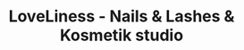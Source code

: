 ---
title: "LoveLiness - Nails & Lashes & Kosmetik studio"
url: /euskirchen/loveliness-nails-und-lashes-und-kosmetik-studio/
shop: Kosmetik
---